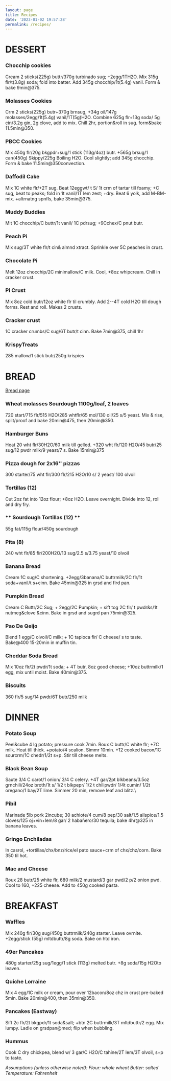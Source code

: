 ```yaml
---
layout: page
title: Recipes
date: '2023-01-02 19:57:28'
permalink: /recipes/
---
```


# **DESSERT**


### **Chocchip cookies** 
Cream 2 sticks(225g) buttr/370g turbinado sug; +2egg/1TH2O. Mix 315g flr/t(3.8g) soda; fold into batter. Add 345g chocchip/1t(5.4g) vanil. Form & bake 9min@375.
### **Molasses Cookies** 
Crm 2 sticks(225g) butr+370g brnsug, +34g oil/147g molasses/2egg/1t(5.4g) vanil/1T(5g)H2O. Combine 625g flr+13g soda/ 5g cin/3.2g gin, 2g clove, add to mix. Chill 2hr, portion&roll in sug. form&bake 11.5min@350.
### **PBCC Cookies** 
Mix 450g flr/20g bkgpdr+sug/1 stick (113g/4oz) butr. +565g brsug/1 can(450g) Skippy/225g Boiling H2O. Cool slightly; add 345g chocchip. Form & bake 11.5min@350convection.
### **Daffodil Cake** 
Mix 1C white flr/+2T sug. Beat 12eggwt/ t S/ 1t crm of tartar till foamy; +C sug, beat to peaks; fold in 1t vanil/1T lem zest; +dry. Beat 6 yolk, add M-BM- mix. +altrnatng spnfls, bake 35min@375.
### **Muddy Buddies** 
Mlt 1C chocchip/C buttr/1t vanil/ 1C pdrsug; +9Cchex/C pnut butr.
### **Peach Pi** 
Mix sug/3T white flr/t cin& almnd xtract. Sprinkle over 5C peaches in crust.
### **Chocolate Pi** 
Melt 12oz chocchip/2C minimallow/C milk. Cool, +8oz whipcream. Chill in cracker crust.
### **Pi Crust** 
Mix 8oz cold butr/12oz white flr til crumbly. Add 2--4T cold H2O till dough forms. Rest and roll. Makes 2 crusts.
### **Cracker crust** 
1C cracker crumbs/C sug/6T butr/t cinn. Bake 7min@375, chill 1hr
### **KrispyTreats**
285 mallow/1 stick butr/250g krispies
# **BREAD**
[Bread page](/bread.md)

### **Wheat molasses Sourdough 1100g/loaf, 2 loaves** 
720 start/715 flr/515 H2O/285 whtflr/65 mol/130 oil/25 s/5 yeast. Mix & rise, split/proof and bake 20min@475, then 20min@350.
### **Hamburger Buns**
Heat 20 wht flr/30H2O/60 milk till gelled. +320 wht flr/120 H2O/45 butr/25 sug/12 pwdr milk/9 yeast/7 s. Bake 15min@375
### **Pizza dough for 2x16'' pizzas** 
300 starter/75 wht flr/300 flr/215 H2O/10 s/ 2 yeast/ 100 olvoil
### **Tortillas (12)** 
Cut 2oz fat into 12oz flour; +8oz H2O. Leave overnight. Divide into 12, roll and dry fry.
### ** Sourdough Tortillas (12) **
55g fat/115g flour/450g sourdough
### **Pita (8)**
240 wht flr/85 flr/200H2O/13 sug/2.5 s/3.75 yeast/10 olvoil
### **Banana Bread** 
Cream 1C sug/C shortening. +2egg/3banana/C buttrmilk/2C flr/1t soda+vanil/t s+cinn. Bake 45min@325 in grsd and flrd pan.
### **Pumpkin Bread** 
Cream C Buttr/2C Sug; + 2egg/2C Pumpkin; + sift tog 2C flr/ t pwdr&s/1t nutmeg&clove &cinn. Bake in grsd and sugrd pan 75min@325.
### **Pao De Qeijo** 
Blend 1 egg/C olvoil/C milk; + 1C tapioca flr/ C cheese/ s to taste. Bake@400 15-20min in muffin tin.
### **Cheddar Soda Bread** 
Mix 10oz flr/2t pwdr/1t soda; + 4T butr, 8oz good cheese; +10oz buttrmilk/1 egg, mix until moist. Bake 40min@375.
### **Biscuits**
360 flr/5 sug/14 pwdr/6T butr/250 milk


# **DINNER**

### **Potato Soup** 
Peel&cube 4 lg potato; pressure cook 7min. Roux C buttr/C white flr; +7C milk. Heat till thick. +potato/4 scalion. Simmr 10min. +12 cooked bacon/1C sourcrm/1C chedr/1/2t s+p. Stir till cheese melts.
### **Black Bean Soup**
Saute 3/4 C carot/1 onion/ 3/4 C celery. +4T gar/2pt blkbeans/3.5oz grnchili/24oz broth/1t s/ 1/2 t blkpepr/ 1/2 t chilipwdr/ 1/4t cumin/ 1/2t oregano/1 bay/2T lime. Simmer 20 min, remove leaf and blitz.\\
### **Pibil** 
Marinade 5lb pork 2incube; 30 achiote/4 cum/8 pep/30 salt/1.5 allspice/1.5 cloves/125 oj+vin+lem/8 gar/ 2 habañero/30 tequila; bake 4hr@325 in banana leaves.
### **Gringo Enchiladas** 
In casrol, +tortillas/chx/bnz/rice/el pato sauce+crm of chx/chz/corn. Bake 350 til hot.
### **Mac and Cheese** 
Roux 28 butr/25 white flr, 680 milk/2 mustard/3 gar pwd/2 p/2 onion pwd. Cool to 160, +225 cheese. Add to 450g cooked pasta.

# **BREAKFAST**

### **Waffles** 
Mix 240g flr/30g sug/450g buttrmilk/240g starter. Leave ovrnite. +2egg/stick (55g) mltdbuttr/8g soda. Bake on htd iron.
### **49er Pancakes** 
480g starter/25g sug/1egg/1 stick (113g) melted butr. +8g soda/15g H2Oto leaven.
### **Quiche Lorraine** 
Mix 4 egg/1C milk or cream, pour over 12bacon/8oz chz in crust pre-baked 5min. Bake 20min@400, then 35min@350.
### **Pancakes (Eastway)** 
Sift 2c flr/2t bkgpdr/1t soda&salt; +btn 2C buttrmilk/3T mltdbuttr/2 egg. Mix lumpy. Ladle on grsdpan@med; flip when bubbling.
### **Hummus** 
Cook C dry chickpea, blend w/ 3 gar/C H2O/C tahine/2T lem/3T olvoil, s+p to taste.

*Assumptions (unless otherwise noted): Flour: whole wheat Butter: salted Temperature: Fahrenheit*